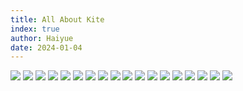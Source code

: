 ```yaml
---
title: All About Kite
index: true
author: Haiyue
date: 2024-01-04
---
```


![](/data/english/reading/K-AllAboutKite/001.jpg)
![](/data/english/reading/K-AllAboutKite/002.jpg)
![](/data/english/reading/K-AllAboutKite/003.jpg)
![](/data/english/reading/K-AllAboutKite/004.jpg)
![](/data/english/reading/K-AllAboutKite/005.jpg)
![](/data/english/reading/K-AllAboutKite/006.jpg)
![](/data/english/reading/K-AllAboutKite/007.jpg)
![](/data/english/reading/K-AllAboutKite/008.jpg)
![](/data/english/reading/K-AllAboutKite/009.jpg)
![](/data/english/reading/K-AllAboutKite/010.jpg)
![](/data/english/reading/K-AllAboutKite/011.jpg)
![](/data/english/reading/K-AllAboutKite/012.jpg)
![](/data/english/reading/K-AllAboutKite/013.jpg)
![](/data/english/reading/K-AllAboutKite/014.jpg)
![](/data/english/reading/K-AllAboutKite/015.jpg)
![](/data/english/reading/K-AllAboutKite/016.jpg)
![](/data/english/reading/K-AllAboutKite/017.jpg)
![](/data/english/reading/K-AllAboutKite/018.jpg)